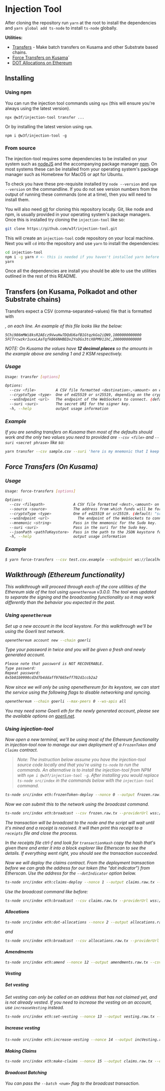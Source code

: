 # Injection Tool

After cloning the repository run `yarn` at the root to install the dependencies and `yarn global add ts-node` to install `ts-node` globally.

**Utilities:**

- [Transfers](#transfers) - Make batch transfers on Kusama and other Substrate based chains.
- [Force Transfers on Kusama](#force-transfers-on-kusama)`  
- [DOT Allocations on Ethereum](#dot-allocations-on-ethereum)

## Installing

### Using npm

You can run the injection tool commands using `npx` (this will ensure you're always using the latest version).

```
npx @w3f/injection-tool transfer ...
```

Or by installing the latest version using `npm`.

```
npm i @w3f/injection-tool -g
```

### From source

The injection-tool requires some dependencies to be installed on your system such as [nodeJS](https://nodejs.org)
and the accompanying package manager [npm](https://npmjs.org). On most systems these can be installed from your
operating system's package manager such as Homebrew for MacOS or apt for Ubuntu.

To check you have these pre-requisite installed try `node --version` and `npm --version` on the commandline. If you
do not see version numbers from the output of running these commands (one at a time), then you will need to install
them.

You will also need [git](https://git-scm.com/) for cloning this repository locally. Git, like node and npm, is
usually provided in your operating system's package managers. Once this is installed try cloning the `injection-tool`
like so:

```sh
git clone https://github.com/w3f/injection-tool.git
```

This will create an `injection-tool` code repository on your local machine. Next you will `cd` into the repository and use `yarn`
to install the dependencies:

```sh
cd injection-tool
npm i -g yarn # <- this is needed if you haven't installed yarn before
yarn
```

Once all the dependencies are install you should be able to use the utilities outlined in the rest of this README.

## Transfers (on Kusama, Polkadot and other Substrate chains)

Transfers expect a CSV (comma-separated-values) file that is formatted with <address>,<amount> on each line. An example
of this file looks like the below:

```csv
5Chi986mMWi8ksR2AEcz9VwuHw7DQdU6afB1GtqzkGo2iQN9,1000000000000
5FCTrcwzkr1uxxLAaTqfkB66NHBEDx2YoDGs3tcX8PM911hC,2000000000000
```

NOTE: On Kusama the values have **12 decimal places** so the amounts in the example above are sending 1 and 2 KSM respectively.

### Usage

```sh
Usage: transfer [options]

Options:
  --csv <file>         A CSV file formatted <destination>,<amount> on each line.
  --cryptoType <type>  One of ed25519 or sr25519, depending on the crypto used to derive your keys. (default: "sr25519")
  --wsEndpoint <url>   The endpoint of the WebSockets to connect. (default: "wss://cc3-4.kusama.network")
  --suri <suri>        The secret URI for the signer key.
  -h, --help           output usage information
```

### Example

If you are sending transfers on Kusama then most of the defaults should work and the only two values you need to
provided are `--csv <file>` and `--suri <secret phrase>` like so: 

```sh
yarn transfer --csv sample.csv --suri 'here is my mnemonic that I keep very safe because it holds the funds'
```

## Force Transfers (On Kusama)

### Usage

```sh
Usage: force-transfers [options]

Options:
  --csv <filepath>             A CSV file formatted <dest>,<amount> on each line.
  --source <source>            The address from which funds will be force transferred from.
  --cryptoType <type>          One of ed25519 or sr25519. (default: "sr25519")
  --wsEndpoint <url>             The endpoint of the WebSockets to connect with. (default: "wss://canary-4.kusama.network")
  --mnemonic <string>          Pass in the mnemonic for the Sudo key.
  --suri <suri>                Pass in the suri for the Sudo key.
  --jsonPath <pathToKeystore>  Pass in the path to the JSON keystore for the Sudo key.
  -h, --help                   output usage information
```

### Example

```sh
$ yarn force-transfers --csv test.csv.example --wsEndpoint ws://localhost:9944 --mnemonic 'one two three four' --source 5GrwvaEF5zXb26Fz9rcQpDWS57CtERHpNehXCPcNoHGKutQY
```

## Walkthrough (Ethereum functionality)

This walkthrough will proceed through each of the core utilities of the 
Ethereum side of the tool using `openethereum` v3.0.0. The tool was updated
to separate the signing and the broadcasting functionality so it may work
differently than the behavior you expected in the past.

### Using `openethereum`

Set up a new account in the local keystore. For this walkthrough we'll be using
the Goerli test network.

```zsh
openethereum account new --chain goerli
```

Type your password in twice and you will be given a fresh and newly generated
account.

```zsh
Please note that password is NOT RECOVERABLE.
Type password: 
Repeat password: 
0x5b01b9990cd3d7b4ddaff97665eff702d1ccb2a2
```

Now since we will only be using openethereum for its keystore, we can start
the service using the following flags to disable networking and syncing.

```zsh
openethereum --chain goerli --max-peers 0 --ws-apis all
```

You may need some Goerli eth for the newly generated account, please see the
available options on [goerli.net](https://goerli.net).

### Using injection-tool

Now open a new terminal, we'll be using most of the Ethereum functionality
in injection-tool now to manage our own deployment of a `FrozenToken` and
`Claims` contract.

> Note: The instruction below assume you have the injection-tool source code
> locally and that you're using `ts-node` to run the commands. An alternative
> is to install the injection-tool from NPM with `npm i @w3f/injection-tool -g`.
> After installing you would replace `ts-node src/index` in the commands below
> with the `injection-tool` command.

```zsh
ts-node src/index eth:frozenToken-deploy --nonce 0 --output frozen.raw.tx --owner 0x5b01b9990cd3d7b4ddaff97665eff702d1ccb2a2 --from 0x5b01b9990cd3d7b4ddaff97665eff702d1ccb2a2 --password <your_password>
```

Now we can submit this to the network using the broadcast command.

```zsh
ts-node src/index eth:broadcast --csv frozen.raw.tx --providerUrl wss://goerli.infura.io/ws/v3/7121204aac9a45dcb9c2cc825fb85159
```

The transaction will be broadcast to the node and the script will wait until
it's mined and a receipt is received. It will then print this receipt to a 
`receipts` file and close the process.

In the receipts file ctrl-f and look for `transactionHash` copy the hash that's
given there and enter it into a block explorer like Etherscan to see the details. If everything went right, you should see the transaction succeeded.

Now we will deploy the claims contract. From the deployment transaction before
we can grab the address for our token (the "dot indicator") from Etherscan.
Use the address for the `--dotIndicator` option below.

```zsh
ts-node src/index eth:claims-deploy --nonce 1 --output claims.raw.tx --dotIndicator 0x10068eBE0665BB6d7a58deBB0C1c262849613505 --owner 0x5b01b9990cd3d7b4ddaff97665eff702d1ccb2a2 --from 0x5b01b9990cd3d7b4ddaff97665eff702d1ccb2a2 --password <your_password>
```

Use the broadcast command like before:

```zsh
ts-node src/index eth:broadcast --csv claims.raw.tx --providerUrl wss://goerli.infura.io/ws/v3/7121204aac9a45dcb9c2cc825fb85159
```

#### Allocations

```zsh
ts-node src/index eth:dot-allocations --nonce 2 --output allocations.raw.tx --csv allocations.csv --frozenToken 0x10068eBE0665BB6d7a58deBB0C1c262849613505 --from 0x5b01b9990cd3d7b4ddaff97665eff702d1ccb2a2 --password <your_password>
```

and 

```zsh
ts-node src/index eth:broadcast --csv allocations.raw.tx --providerUrl wss://goerli.infura.io/ws/v3/7121204aac9a45dcb9c2cc825fb85159
```

#### Amendments

```zsh
ts-node src/index eth:amend --nonce 12 --output amendments.raw.tx --csv amend.csv --claims 0x2f0C597Ce268d8dBFD8a7C33639d34A4bBd1ec41 --from 0x5b01b9990cd3d7b4ddaff97665eff702d1ccb2a2 --password <your_password>
```

#### Vesting

##### Set vesting

Set vesting can only be called on an address that has not claimed yet, and is
not already vested. If you need to increase the vesting on an account, use 
`increaseVesting` instead.

```zsh
ts-node src/index eth:set-vesting --nonce 13 --output vesting.raw.tx --csv vesting.csv --claims 0x2f0C597Ce268d8dBFD8a7C33639d34A4bBd1ec41 --from 0x5b01b9990cd3d7b4ddaff97665eff702d1ccb2a2 --password <your_password>
```

##### Increase vesting

```zsh
ts-node src/index eth:increase-vesting --nonce 14 --output incVesting.raw.tx --csv incVesting.csv --claims 0x2f0C597Ce268d8dBFD8a7C33639d34A4bBd1ec41 --from 0x5b01b9990cd3d7b4ddaff97665eff702d1ccb2a2 --password <your_password>
```

#### Making Claims

```zsh
ts-node src/index eth:make-claims --nonce 15 --output claims.raw.tx --csv claims.csv --claims 0x2f0C597Ce268d8dBFD8a7C33639d34A4bBd1ec41 --from 0x5b01b9990cd3d7b4ddaff97665eff702d1ccb2a2 --password <your_password>
```

#### Broadcast Batching

You can pass the `--batch <num>` flag to the broadcast transaction.
